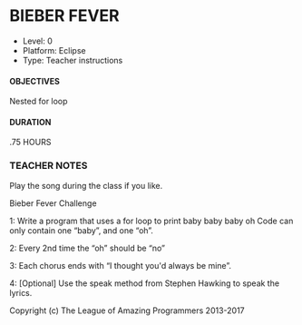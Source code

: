 # BIEBER FEVER
* Level: 0
* Platform: Eclipse
* Type: Teacher instructions

#### OBJECTIVES
Nested for loop

#### DURATION
.75 HOURS

### TEACHER NOTES

Play the song during the class if you like.				

Bieber Fever Challenge

1: Write a program that uses a for loop to print 
    baby
    baby
    baby
    oh
   Code can only contain one “baby”, and one “oh”.

2: Every 2nd time the “oh” should be “no”

3: Each chorus ends with “I thought you'd always be mine”.

4: [Optional] Use the speak method from Stephen Hawking to speak the lyrics.

Copyright (c) The League of Amazing Programmers 2013-2017
 
